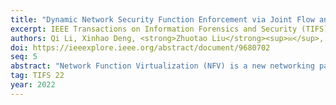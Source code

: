 ```yaml
---
title: "Dynamic Network Security Function Enforcement via Joint Flow and Function Scheduling"
excerpt: IEEE Transactions on Information Forensics and Security (TIFS) 2022
authors: Qi Li, Xinhao Deng, <strong>Zhuotao Liu</strong><sup>✉️</sup>, Yuan Yang, Xiaoyue Zou, Qian Wang, Mingwei Xu, Jianping Wu
doi: https://ieeexplore.ieee.org/abstract/document/9680702
seq: 5
abstract: "Network Function Virtualization (NFV) is a new networking paradigm to enable dynamic network function deployment in networks. Existing studies focused on optimized function deployment and management in NFV. Unfortunately, these studies did not well address the problem of efficient security function enforcement in networks, which is the goal of deploying network functions (NFs), i.e., for real-time security function enforcement on the traffic, since optimal function deployment does not mean efficient security function enforcement on network traffic. In particular, they incurred significant NF enforcement cost. In order to address this issue, in this paper, we propose FuncE that aims to solve the efficient real-time security function enforcement problem by developing unified dynamic flow and function scheduling. We formulate the problem as an integer linear programming problem and prove that it is NP-hard. We tackle the problem by decomposing it and developing heuristics to achieve near-optimal solutions. We conduct comprehensive experiments by using real topologies to demonstrate the effectiveness of the FuncE design. The experimental results demonstrate that FuncE achieves near-optimal network function enforcement, which incurs over 100 times less latency than the existing the optimal solver. In particular, compared to the state-of-art defenses, FuncE processes the same number of candidate flows using over 50% less VNFs, while ensuring the same level of function enforcement."
tag: TIFS 22
year: 2022
---
```

